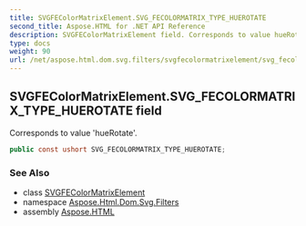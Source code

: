 ```yaml
---
title: SVGFEColorMatrixElement.SVG_FECOLORMATRIX_TYPE_HUEROTATE
second_title: Aspose.HTML for .NET API Reference
description: SVGFEColorMatrixElement field. Corresponds to value hueRotate
type: docs
weight: 90
url: /net/aspose.html.dom.svg.filters/svgfecolormatrixelement/svg_fecolormatrix_type_huerotate/
---
```

## SVGFEColorMatrixElement.SVG_FECOLORMATRIX_TYPE_HUEROTATE field

Corresponds to value 'hueRotate'.

```csharp
public const ushort SVG_FECOLORMATRIX_TYPE_HUEROTATE;
```

### See Also

* class [SVGFEColorMatrixElement](../)
* namespace [Aspose.Html.Dom.Svg.Filters](../../svgfecolormatrixelement/)
* assembly [Aspose.HTML](../../../)
